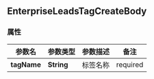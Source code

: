 <a name="EnterpriseLeadsTagCreateBody"></a>
## EnterpriseLeadsTagCreateBody
### 属性
参数名 | 参数类型 | 参数描述 | 备注
------------ | ------------- | ------------- | -------------
**tagName** | **String** | 标签名称 |  required 


